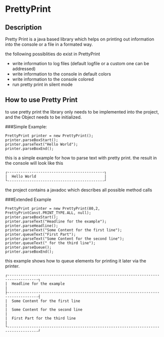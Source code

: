 # PrettyPrint

## Description

Pretty Print is a java based library which helps on printing out information into the console or a file in a formated way.

the following possiblities do exist in PrettyPrint

  - write information to log files (default logfile or a custom one can be addressed)
  - write information to the console in default colors
  - write information to the console colored
  - run pretty print in silent mode

## How to use Pretty Print

to use pretty print the library only needs to be implemented into the project, and the Object needs to be initialized.


###Simple Example:
```
PrettyPrint printer = new PrettyPrint();
printer.parseBoxStart();
printer.parseText("Hello World");
printer.parseBoxEnd();
```
this is a simple example for how to parse text with pretty print. the result in the console will look like this

```
┌--------------------------------------------┐
|  Hello World                               |
└--------------------------------------------┘
```

the project contains a javadoc which describes all possible method calls


###Extended Example

```
PrettyPrint printer = new PrettyPrint(80,2, PrettyPrintConst.PRINT_TYPE.ALL, null);
printer.parseBoxStart();
printer.parseText("Headline for the example");
printer.parseHeadline();
printer.parseText("Some Content for the first line");
printer.queueText("First Part");
printer.parseText("Some Content for the second line");
printer.queueText(" for the third line");
printer.parseQueue();
printer.parseBoxEnd();
```

this example shows how to queue elements for printing it later via the printer.

```
┌------------------------------------------------------------------------------------┐
|  Headline for the example                                                          |
├------------------------------------------------------------------------------------┤
|  Some Content for the first line                                                   |
|  Some Content for the second line                                                  |
|  First Part for the third line                                                     |
└------------------------------------------------------------------------------------┘
```
